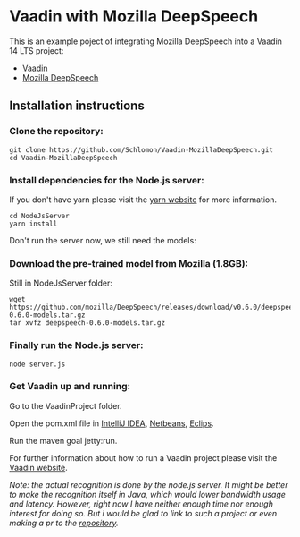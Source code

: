 # Vaadin with Mozilla DeepSpeech
This is an example poject of integrating Mozilla DeepSpeech into a Vaadin 14 LTS project:

* [Vaadin](https://vaadin.com/)
* [Mozilla DeepSpeech](https://github.com/mozilla/DeepSpeech)

## Installation instructions

### Clone the repository:
```
git clone https://github.com/Schlomon/Vaadin-MozillaDeepSpeech.git
cd Vaadin-MozillaDeepSpeech
```

### Install dependencies for the Node.js server:
If you don't have yarn please visit the [yarn website](https://yarnpkg.com/getting-started/install) for more information.
```
cd NodeJsServer
yarn install
```
Don't run the server now, we still need the models:

### Download the pre-trained model from Mozilla (1.8GB):
Still in NodeJsServer folder:
```
wget https://github.com/mozilla/DeepSpeech/releases/download/v0.6.0/deepspeech-0.6.0-models.tar.gz
tar xvfz deepspeech-0.6.0-models.tar.gz
```

### Finally run the Node.js server:
```
node server.js
```

### Get Vaadin up and running:
Go to the VaadinProject folder.

Open the pom.xml file in [IntelliJ IDEA](https://www.jetbrains.com/idea/), [Netbeans](https://netbeans.org/), [Eclips](https://www.eclipse.org/).

Run the maven goal jetty:run.

For further information about how to run a Vaadin project please visit the [Vaadin website](https://vaadin.com/start/).



*Note: the actual recognition is done by the node.js server. It might be better to make the recognition itself in Java, which would lower bandwidth usage and latency. However, right now I have neither enough time nor enough interest for doing so. But i would be glad to link to such a project or even making a pr to the [repository](https://github.com/Schlomon/Vaadin-MozillaDeepSpeech).*
